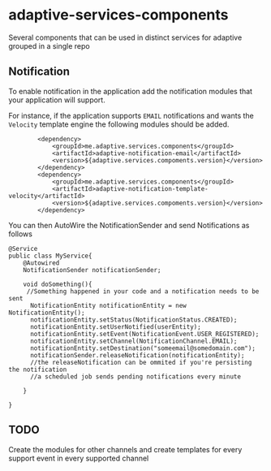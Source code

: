 # adaptive-services-components
Several components that can be used in distinct services for adaptive grouped in a single repo

## Notification ##

To enable notification in the application add the notification modules that your application will support.

For instance, if the application supports `EMAIL` notifications and wants the `Velocity` template engine the following modules should be added.

```
 		<dependency>
            <groupId>me.adaptive.services.components</groupId>
            <artifactId>adaptive-notification-email</artifactId>
            <version>${adaptive.services.compoments.version}</version>
        </dependency>
        <dependency>
            <groupId>me.adaptive.services.components</groupId>
            <artifactId>adaptive-notification-template-velocity</artifactId>
            <version>${adaptive.services.compoments.version}</version>
        </dependency>
```
You can then AutoWire the NotificationSender and send Notifications as follows

```
@Service
public class MyService{
    @Autowired
    NotificationSender notificationSender;
    
    void doSomething(){
     //Something happened in your code and a notification needs to be sent
      NotificationEntity notificationEntity = new NotificationEntity();
      notificationEntity.setStatus(NotificationStatus.CREATED);
      notificationEntity.setUserNotified(userEntity);
      notificationEntity.setEvent(NotificationEvent.USER_REGISTERED);
      notificationEntity.setChannel(NotificationChannel.EMAIL);
      notificationEntity.setDestination("someemail@somedomain.com");
      notificationSender.releaseNotification(notificationEntity);
      //the releaseNotification can be ommited if you're persisting the notification
      //a scheduled job sends pending notifications every minute
    
    }

}
```

## TODO ##

Create the modules for other channels and create templates for every support event in every supported channel

